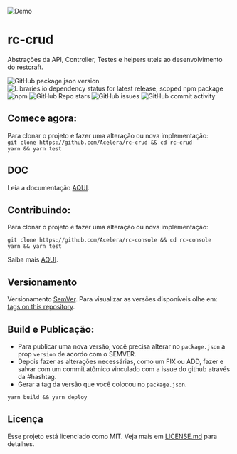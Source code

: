 ![Demo](https://miro.medium.com/max/300/1*6DL9gdn0hFDiMrK2Fw7E1g.png)
# rc-crud
Abstrações da API, Controller, Testes e helpers uteis ao desenvolvimento do restcraft.
  
![GitHub package.json version](https://img.shields.io/github/package-json/v/acelera/rc-crud) ![Libraries.io dependency status for latest release, scoped npm package](https://img.shields.io/librariesio/release/npm/rc-crud) ![npm](https://img.shields.io/npm/dy/rc-crud) ![GitHub Repo stars](https://img.shields.io/github/stars/acelera/rc-crud) ![GitHub issues](https://img.shields.io/github/issues/acelera/rc-crud) ![GitHub commit activity](https://img.shields.io/github/commit-activity/y/acelera/rc-crud)  

## Comece agora:
Para clonar o projeto e fazer uma alteração ou nova implementação:  
`git clone https://github.com/Acelera/rc-crud && cd rc-crud`  
`yarn && yarn test`  
  
## DOC  
Leia a documentação [AQUI](docs/DOC.md).
  
## Contribuindo:
Para clonar o projeto e fazer uma alteração ou nova implementação:  
  
`git clone https://github.com/Acelera/rc-console && cd rc-console`  
`yarn && yarn test`  

Saiba mais [AQUI](CONTRIBUTING.md).  
  
## Versionamento  
Versionamento [SemVer](http://semver.org/). Para visualizar as versões disponíveis olhe em: [tags on this repository](https://github.com/Acelera/rc-console/tags).  
  
## Build e Publicação:
* Para publicar uma nova versão, você precisa alterar no `package.json` a prop `version` de acordo com o SEMVER.  
* Depois fazer as alterações necessárias, como um FIX ou ADD, fazer e salvar com um commit atômico vinculado com a issue do github através da #hashtag.  
* Gerar a tag da versão que você colocou no `package.json`.

`yarn build && yarn deploy`  

## Licença  
Esse projeto está licenciado como MIT. Veja mais em [LICENSE.md](LICENSE.md) para detalhes.  
